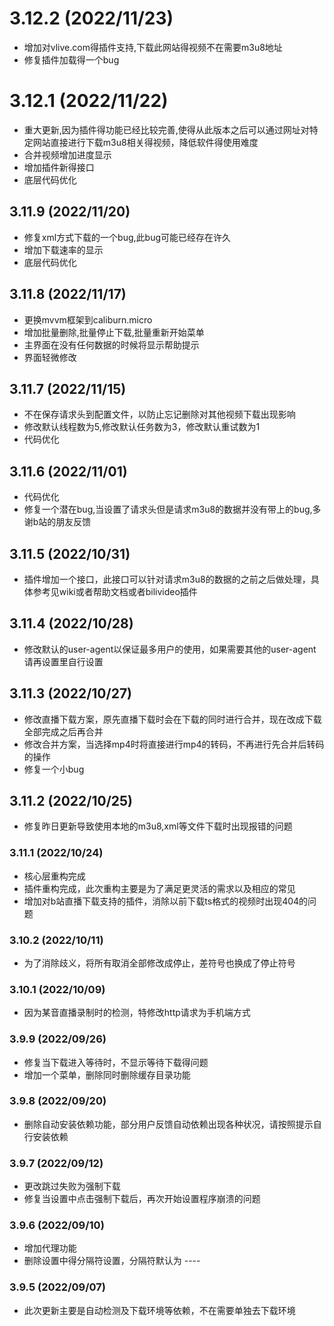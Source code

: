 # 3.12.2 (2022/11/23)
 - 增加对vlive.com得插件支持,下载此网站得视频不在需要m3u8地址
 - 修复插件加载得一个bug

# 3.12.1 (2022/11/22)
 - 重大更新,因为插件得功能已经比较完善,使得从此版本之后可以通过网址对特定网站直接进行下载m3u8相关得视频，降低软件得使用难度
 - 合并视频增加进度显示
 - 增加插件新得接口
 - 底层代码优化

## 3.11.9 (2022/11/20)
 - 修复xml方式下载的一个bug,此bug可能已经存在许久
 - 增加下载速率的显示
 - 底层代码优化

## 3.11.8 (2022/11/17)
 - 更换mvvm框架到caliburn.micro
 - 增加批量删除,批量停止下载,批量重新开始菜单
 - 主界面在没有任何数据的时候将显示帮助提示
 - 界面轻微修改

## 3.11.7 (2022/11/15)
 - 不在保存请求头到配置文件，以防止忘记删除对其他视频下载出现影响
 - 修改默认线程数为5,修改默认任务数为3，修改默认重试数为1
 - 代码优化

## 3.11.6 (2022/11/01)
 - 代码优化
 - 修复一个潜在bug,当设置了请求头但是请求m3u8的数据并没有带上的bug,多谢b站的朋友反馈
 
## 3.11.5 (2022/10/31)
 - 插件增加一个接口，此接口可以针对请求m3u8的数据的之前之后做处理，具体参考见wiki或者帮助文档或者bilivideo插件

## 3.11.4 (2022/10/28)
 - 修改默认的user-agent以保证最多用户的使用，如果需要其他的user-agent请再设置里自行设置

## 3.11.3 (2022/10/27)
 - 修改直播下载方案，原先直播下载时会在下载的同时进行合并，现在改成下载全部完成之后再合并
 - 修改合并方案，当选择mp4时将直接进行mp4的转码，不再进行先合并后转码的操作
 - 修复一个小bug

## 3.11.2 (2022/10/25)
 - 修复昨日更新导致使用本地的m3u8,xml等文件下载时出现报错的问题

### 3.11.1 (2022/10/24)
 - 核心层重构完成
 - 插件重构完成，此次重构主要是为了满足更灵活的需求以及相应的常见
 - 增加对b站直播下载支持的插件，消除以前下载ts格式的视频时出现404的问题

### 3.10.2 (2022/10/11)
 - 为了消除歧义，将所有取消全部修改成停止，差符号也换成了停止符号

### 3.10.1 (2022/10/09)
 - 因为某音直播录制时的检测，特修改http请求为手机端方式

### 3.9.9 (2022/09/26)
 - 修复当下载进入等待时，不显示等待下载得问题
 - 增加一个菜单，删除同时删除缓存目录功能

### 3.9.8 (2022/09/20)
 - 删除自动安装依赖功能，部分用户反馈自动依赖出现各种状况，请按照提示自行安装依赖

### 3.9.7 (2022/09/12)
 - 更改跳过失败为强制下载
 - 修复当设置中点击强制下载后，再次开始设置程序崩溃的问题

### 3.9.6 (2022/09/10)
 - 增加代理功能
 - 删除设置中得分隔符设置，分隔符默认为 ----

### 3.9.5 (2022/09/07)
 - 此次更新主要是自动检测及下载环境等依赖，不在需要单独去下载环境